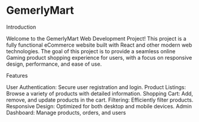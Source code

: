 # GemerlyMart

 Introduction
 
Welcome to the GemerlyMart Web Development Project! This project is a fully functional eCommerce website built with React and other modern web technologies. The goal of this project is to provide a seamless online Gaming product shopping experience for users, with a focus on responsive design, performance, and ease of use.

Features

User Authentication: Secure user registration and login.
Product Listings: Browse a variety of products with detailed information.
Shopping Cart: Add, remove, and update products in the cart.
Filtering: Efficiently filter products.
Responsive Design: Optimized for both desktop and mobile devices.
Admin Dashboard: Manage products, orders, and users
